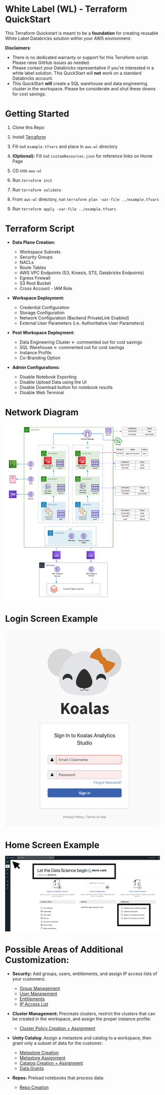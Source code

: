 # White Label (WL) - Terraform QuickStart

This Terraform Quickstart is meant to be a **foundation** for creating reusable White Label Databricks solution within your AWS environment.

**Disclaimers**: 
- There is no dedicated warranty or support for this Terraform script. Please raise GitHub issues as needed.
- Please contact your Databricks representative if you're interested in a white label solution. This QuickStart will **not** work on a standard Databricks account.
- This QuickStart **will** create a SQL warehouse and data engineering cluster in the workspace. Please be considerate and shut these downs for cost savings.

# Getting Started

1. Clone this Repo 

2. Install [Terraform](https://developer.hashicorp.com/terraform/downloads)

3. Fill out `example.tfvars` and place in `aws-wl` directory

4. **(Optional):** Fill out `customResources.json` for reference links on Home Page

5. CD into `aws-wl`

5. Run `terraform init`

6. Run `terraform validate`

7. From `aws-wl` directory, run `terraform plan -var-file ../example.tfvars`

8. Run `terraform apply -var-file ../example.tfvars`

# Terraform Script

- **Data Plane Creation:**
    - Workspace Subnets
    - Security Groups
    - NACLs
    - Route Tables
    - AWS VPC Endpoints (S3, Kinesis, STS, Databricks Endpoints)
    - Egress Firewall
    - S3 Root Bucket
    - Cross Account - IAM Role

- **Workspace Deployment:**
    - Credential Configuration
    - Storage Configuration
    - Network Configuration (Backend PrivateLink Enabled)
    - External User Parameters (i.e. Authoritative User Parameters)

- **Post Workspace Deployment:**
    - Data Engineering Cluster <- commented out for cost savings
    - SQL Warehouse <- commented out for cost savings
    - Instance Profile
    - Co-Branding Option
    
- **Admin Configurations:**
    - Disable Notebook Exporting
    - Disable Upload Data using the UI
    - Disable Download button for notebook results
    - Disable Web Terminal

# Network Diagram

![Architecture Diagram](https://github.com/JDBraun/wl-terraform-quickstart/blob/main/img/White%20Label%20-%20Network%20Topology.png)

# Login Screen Example

![Login Screen](https://github.com/JDBraun/wl-terraform-quickstart/blob/main/img/White%20Label%20-%20Login%20Screen%20Example.png)

# Home Screen Example

![Home Screen](https://github.com/JDBraun/wl-terraform-quickstart/blob/main/img/White%20Label%20-%20Home%20Screen%20Example.png)

# Possible Areas of Additional Customization:

- **Security:** Add groups, users, entitlements, and assign IP access lists of your customers:
    - [Group Management](https://registry.terraform.io/providers/databricks/databricks/latest/docs/resources/group)
    - [User Management](https://registry.terraform.io/providers/databricks/databricks/latest/docs/resources/user)
    - [Entitlements](https://registry.terraform.io/providers/databricks/databricks/latest/docs/resources/entitlements)
    - [IP Access List](https://registry.terraform.io/providers/databricks/databricks/latest/docs/resources/ip_access_list)

- **Cluster Management:** Precreate clusters, restrict the clusters that can be created in the workspace, and assign the proper instance profile: 
    - [Cluster Policy Creation + Assignment](https://registry.terraform.io/providers/databricks/databricks/latest/docs/resources/cluster_policy)

- **Unity Catalog:** Assign a metastore and catalog to a workspace, then grant only a subset of data for the customer:
    - [Metastore Creation](https://registry.terraform.io/providers/databricks/databricks/latest/docs/resources/metastore)
    - [Metastore Assignment](https://registry.terraform.io/providers/databricks/databricks/latest/docs/resources/metastore_assignment)
    - [Catalog Creation + Assignment](https://registry.terraform.io/providers/databricks/databricks/latest/docs/resources/catalog)
    - [Data Grants](https://registry.terraform.io/providers/databricks/databricks/latest/docs/resources/grants)

- **Repos:** Preload notebooks that process data: 
    - [Repo Creation](https://registry.terraform.io/providers/databricks/databricks/latest/docs/resources/repo)

